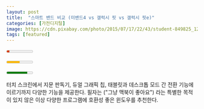 ```yaml
---
layout: post
title:  "스마트 밴드 비교 (미밴드4 vs 갤럭시 핏 vs 갤럭시 핏e)"
categories: [가전디지털]
image: https://cdn.pixabay.com/photo/2015/07/17/22/43/student-849825_1280.jpg
tags: [featured]
---
```








<div>
  <p class="styled">
    <meter min="0" max="100" low="25" high="75" optimum="100" value="10"></meter>
  </p>
  <p class="styled">
    <meter min="0" max="100" low="25" high="75" optimum="100" value="50"></meter>
  </p>
  <p class="styled">
    <meter min="0" max="100" low="25" high="75" optimum="100" value="80"></meter>
  </p>
</div>

<div class="rating-box">
    <div class="rating" style="width:80%;"></div>
</div>

<div class="rating-box">
    <div class="rating" style="width:95%;"></div>
</div>



 


터치 스크린에서 지문 판독기, 듀얼 그래픽 칩, 태블릿과 데스크톱 모드 간 전환 기능에 이르기까지 다양한 기능을 제공한다. 필자는 ("그냥 맥북이 좋아요") 라는 특별한 목적이 있지 않은 이상 다양한 프로그램에 호환성 좋은 윈도우를 추천한다.
